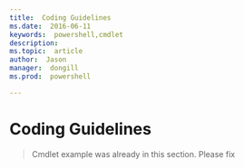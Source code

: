 ```yaml
---
title:  Coding Guidelines
ms.date:  2016-06-11
keywords:  powershell,cmdlet
description:  
ms.topic:  article
author:  Jason
manager:  dongill
ms.prod:  powershell

---
```

# Coding Guidelines
>Cmdlet example was already in this section. Please fix
